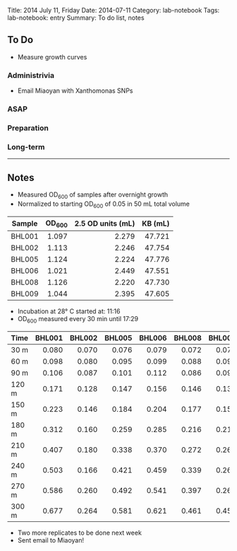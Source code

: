 Title: 2014 July 11, Friday
Date: 2014-07-11
Category: lab-notebook
Tags: lab-notebook: entry
Summary: To do list, notes

## To Do ##

- Measure growth curves

### Administrivia ###

- Email Miaoyan with Xanthomonas SNPs

### ASAP ###


### Preparation ###

### Long-term ###

***

## Notes ##

- Measured OD<sub>600</sub> of samples after overnight growth
- Normalized to starting OD<sub>600</sub> of 0.05 in 50 mL total volume

Sample |OD<sub>600 |2.5 OD units (mL)|KB (mL)
-------|----------:|----------------:|-------:
BHL001 |      1.097|            2.279|  47.721
BHL002 |      1.113|            2.246|  47.754
BHL005 |      1.124|            2.224|  47.776
BHL006 |      1.021|            2.449|  47.551
BHL008 |      1.126|            2.220|  47.730
BHL009 |      1.044|            2.395|  47.605

- Incubation at 28&deg; C started at: 11:16 
- OD<sub>600</sub> measured every 30 min until 17:29

Time |BHL001 |BHL002 |BHL005 |BHL006 |BHL008 |BHL009
-----|------:|------:|------:|------:|------:|------:
30 m |  0.080|  0.070|  0.076|  0.079|  0.072|  0.073
60 m |  0.098|  0.080|  0.095|  0.099|  0.088|  0.090
90 m |  0.106|  0.087|  0.101|  0.112|  0.086|  0.091 
120 m|  0.171|  0.128|  0.147|  0.156|  0.146|  0.133  
150 m|  0.223|  0.146|  0.184|  0.204|  0.177|  0.159
180 m|  0.312|  0.160|  0.259|  0.285|  0.216|  0.212
210 m|  0.407|  0.180|  0.338|  0.370|  0.272|  0.260
240 m|  0.503|  0.166|  0.421|  0.459|  0.339|  0.266
270 m|  0.586|  0.260|  0.492|  0.541|  0.397|  0.260
300 m|  0.677|  0.264|  0.581|  0.621|  0.461|  0.458

- Two more replicates to be done next week
- Sent email to Miaoyan!

